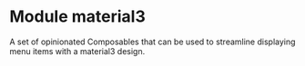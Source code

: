 # Module material3

A set of opinionated Composables that can be used to streamline displaying menu items with a
material3 design.
